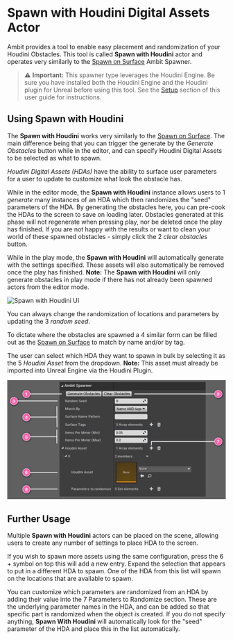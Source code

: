 # Spawn with Houdini Digital Assets Actor

Ambit provides a tool to enable easy placement and randomization of your Houdini Obstacles. This tool is called **Spawn with Houdini** actor and operates very similarly to the [Spawn on Surface](/spawn-on-surface/) Ambit Spawner.

> ⚠️ **Important:** This spawner type leverages the Houdini Engine. Be sure you have installed both the Houdini Engine and the Houdini plugin for Unreal before using this tool. See the [Setup](../setup) section of this user guide for instructions.

## Using Spawn with Houdini

The **Spawn with Houdini** works very similarly to the [Spawn on Surface](/spawn-on-surface/). The main difference being that you can trigger the generate by the *Generate Obstacles* button while in the editor, and can specify Houdini Digital Assets to be selected as what to spawn.

*Houdini Digital Assets (HDAs)* have the ability to surface user parameters for a user to update to customize what look the obstacle has. 

While in the editor mode, the **Spawn with Houdini** instance allows users to <number-badge>1</number-badge> *generate* many instances of an HDA which then randomizes the "seed" parameters of the HDA. By generating the obstacles here, you can pre-cook the HDAs to the screen to save on loading later. Obstacles generated at this phase will not regenerate when pressing play, nor be deleted once the play has finished.
If you are not happy with the results or want to clean your world of these spawned obstacles - simply click the <number-badge>2</number-badge> *clear obstacles* button.

While in the play mode, the **Spawn with Houdini** will automatically generate with the settings specified. These assets will also automatically be removed once the play has finished. 
**Note:** The **Spawn with Houdini** will only generate obstacles in play mode if there has not already been spawned actors from the editor mode. 

![Spawn with Houdini UI](./images/spawn-with-houdini/AmbitSpawnerForHoudini_Random.png)

You can always change the randomization of locations and parameters by updating the <number-badge>3</number-badge> *random seed*.

To dictate where the obstacles are spawned a <number-badge>4</number-badge> similar form can be filled out as the [Spawn on Surface](/spawn-on-surface/) to match by name and/or by tag.

The user can select which HDA they want to spawn in bulk by selecting it as the <number-badge>5</number-badge> *Houdini Asset* from the dropdown. **Note:** This asset must already be imported into Unreal Engine via the Houdini Plugin.

![Spawn with Houdini UI](./images/spawn-with-houdini/AmbitSpawnerForHoudini_UI_Annotated.png)

## Further Usage

Multiple **Spawn with Houdini** actors can be placed on the scene, allowing users to create any number of settings to place HDA to the screen. 

If you wish to spawn more assets using the same configuration, press the <number-badge>6</number-badge> + symbol on top this will add a new entry. Expand the selection that appears to put in a different HDA to spawn. One of the HDA from this list will spawn on the locations that are available to spawn.  

You can customize which parameters are randomized from an HDA by adding their value into the <number-badge>7</number-badge> Parameters to Randomize section. These are the underlying parameter names in the HDA, and can be added so that specific part is randomized when the object is created. If you do not specify anything, **Spawn With Houdini** will automatically look for the "seed" parameter of the HDA and place this in the list automatically.